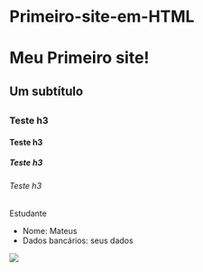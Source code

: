 # Primeiro-site-em-HTML
<html>
<head>
<meta charset="utf-8">
<title>Olá, mundo!</title>
</head>
<body>
<h1>Meu Primeiro site!</h1>
<h2>Um subtítulo<h2>
<h3>Teste h3</h3>
<h4>Teste h3</h4>
<h5>Teste h3</h5>
<h6>Teste h3</h6>

<section>
<div>
<p>Estudante
<ul>
<li>Nome: Mateus</li>
<li>Dados bancários: seus dados</li>
</ul>
<div>
<img src="Nova pasta\catioro.jpeg">
</div>
</section>
</body>
</html>
